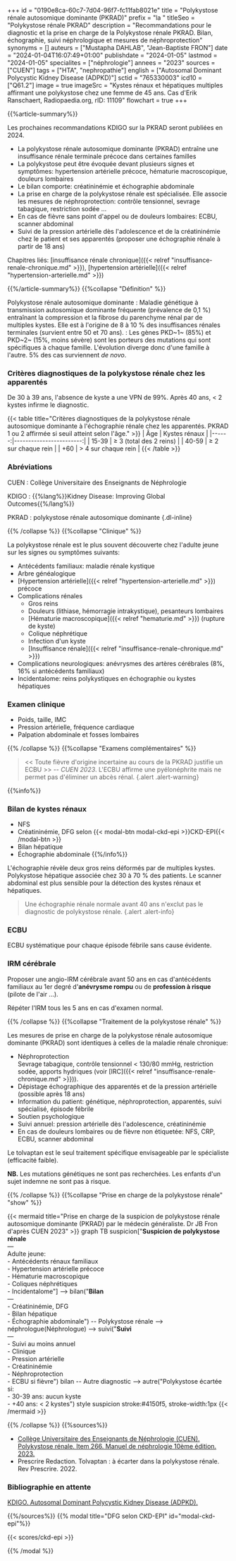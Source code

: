 +++
id = "0190e8ca-60c7-7d04-96f7-fc11fab8021e"
title = "Polykystose rénale autosomique dominante (PKRAD)"
prefix = "la "
titleSeo = "Polykystose rénale PKRAD"
description = "Recommandations pour le diagnostic et la prise en charge de la Polykystose rénale PKRAD. Bilan, échographie, suivi néphrologique et mesures de néphroprotection"
synonyms = []
auteurs = ["Mustapha DAHLAB", "Jean-Baptiste FRON"]
date = "2024-01-04T16:07:49+01:00"
publishdate = "2024-01-05"
lastmod = "2024-01-05"
specialites = ["néphrologie"]
annees = "2023"
sources = ["CUEN"]
tags = ["HTA", "nephropathie"]
english = ["Autosomal Dominant Polycystic Kidney Disease (ADPKD)"]
sctid = "765330003"
icd10 = ["Q61.2"]
image = true
imageSrc = "Kystes rénaux et hépatiques multiples affirmant une polykystose chez une femme de 45 ans. Cas d'Erik Ranschaert, Radiopaedia.org, rID: 11109"
flowchart = true
+++

{{%article-summary%}}

Les prochaines recommandations KDIGO sur la PKRAD seront publiées en 2024.

- La polykystose rénale autosomique dominante (PKRAD) entraîne une insuffisance rénale terminale précoce dans certaines familles
- La polykystose peut être évoquée devant plusieurs signes et symptômes: hypertension artérielle précoce, hématurie macroscopique, douleurs lombaires
- Le bilan comporte: créatininémie et échographie abdominale
- La prise en charge de la polykystose rénale est spécialisée. Elle associe les mesures de néphroprotection: contrôle tensionnel, sevrage tabagique, restriction sodée ...
- En cas de fièvre sans point d'appel ou de douleurs lombaires: ECBU, scanner abdominal
- Suivi de la pression artérielle dès l'adolescence et de la créatininémie chez le patient et ses apparentés (proposer une échographie rénale à partir de 18 ans)

Chapitres liés: [insuffisance rénale chronique]({{< relref "insuffisance-renale-chronique.md" >}}), [hypertension artérielle]({{< relref "hypertension-arterielle.md" >}})

{{%/article-summary%}}
{{%collapse "Définition" %}}

Polykystose rénale autosomique dominante
: Maladie génétique à transmission autosomique dominante fréquente (prévalence de 0,1 %) entraînant la compression et la fibrose du parenchyme rénal par de multiples kystes. Elle est à l'origine de 8 à 10 % des insuffisances rénales terminales (survient entre 50 et 70 ans).
: Les gènes PKD~1~ (85%) et PKD~2~ (15%, moins sévère) sont les porteurs des mutations qui sont spécifiques à chaque famille. L'évolution diverge donc d'une famille à l'autre. 5% des cas surviennent *de novo*.

### Critères diagnostiques de la polykystose rénale chez les apparentés

De 30 à 39 ans, l'absence de kyste a une VPN de 99%. Après 40 ans, < 2 kystes infirme le diagnostic.

{{< table title="Critères diagnostiques de la polykystose rénale autosomique dominante à l'échographie rénale chez les apparentés. PKRAD 1 ou 2 affirmée si seuil atteint selon l'âge." >}}
|   Âge |           Kystes rénaux |
|------:|------------------------:|
| 15-39 | ≥ 3 (total des 2 reins) |
| 40-59 |     ≥ 2 sur chaque rein |
|   +60 |     > 4 sur chaque rein |
{{< /table >}}

### Abréviations

CUEN
: Collège Universitaire des Enseignants de Néphrologie

KDIGO
: {{%lang%}}Kidney Disease: Improving Global Outcomes{{%/lang%}}

PKRAD
: polykystose rénale autosomique dominante
{.dl-inline}

{{% /collapse %}}
{{%collapse "Clinique" %}}

La polykystose rénale est le plus souvent découverte chez l'adulte jeune sur les signes ou symptômes suivants:

- Antécédents familiaux: maladie rénale kystique
- Arbre généalogique
- [Hypertension artérielle]({{< relref "hypertension-arterielle.md" >}}) précoce
- Complications rénales
  - Gros reins
  - Douleurs (lithiase, hémorragie intrakystique), pesanteurs lombaires
  - [Hématurie macroscopique]({{< relref "hematurie.md" >}}) (rupture de kyste)
  - Colique néphrétique
  - Infection d'un kyste
  - [Insuffisance rénale]({{< relref "insuffisance-renale-chronique.md" >}})
- Complications neurologiques: anévrysmes des artères cérébrales (8%, 16% si antécédents familiaux)
- Incidentalome: reins polykystiques en échographie ou kystes hépatiques

### Examen clinique

- Poids, taille, IMC
- Pression artérielle, fréquence cardiaque
- Palpation abdominale et fosses lombaires

{{% /collapse %}}
{{%collapse "Examens complémentaires" %}}

> << Toute fièvre d'origine incertaine au cours de la PKRAD justifie un ECBU >> -- *CUEN 2023*. L'ECBU affirme une pyélonéphrite mais ne permet pas d'éliminer un abcès rénal.
{.alert .alert-warning}

{{%info%}}

### Bilan de kystes rénaux

- NFS
- Créatininémie, DFG selon {{< modal-btn modal-ckd-epi >}}CKD-EPI{{< /modal-btn >}}
- Bilan hépatique
- Échographie abdominale
{{%/info%}}

L'échographie révèle deux gros reins déformés par de multiples kystes. Polykystose hépatique associée chez 30 à 70 % des patients. Le scanner abdominal est plus sensible pour la détection des kystes rénaux et hépatiques.

> Une échographie rénale normale avant 40 ans n'exclut pas le diagnostic de polykystose rénale.
{.alert .alert-info}

### ECBU

ECBU systématique pour chaque épisode fébrile sans cause évidente.

### IRM cérébrale

Proposer une angio-IRM cérébrale avant 50 ans en cas d'antécédents familiaux au 1er degré d'**anévrysme rompu** ou de **profession à risque** (pilote de l'air ...).

Répéter l'IRM tous les 5 ans en cas d'examen normal.

{{% /collapse %}}
{{%collapse "Traitement de la polykystose rénale" %}}

Les mesures de prise en charge de la polykystose rénale autosomique dominante (PKRAD) sont identiques à celles de la maladie rénale chronique:

- Néphroprotection  
  Sevrage tabagique, contrôle tensionnel < 130/80 mmHg, restriction sodée, apports hydriques (voir [IRC]({{< relref "insuffisance-renale-chronique.md" >}})).
- Dépistage échographique des apparentés et de la pression artérielle (possible après 18 ans)
- Information du patient: génétique, néphroprotection, apparentés, suivi spécialisé, épisode fébrile
- Soutien psychologique
- Suivi annuel: pression artérielle dès l'adolescence, créatininémie
- En cas de douleurs lombaires ou de fièvre non étiquetée: NFS, CRP, ECBU, scanner abdominal

Le tolvaptan est le seul traitement spécifique envisageable par le spécialiste (efficacité faible).

**NB.** Les mutations génétiques ne sont pas recherchées. Les enfants d'un sujet indemne ne sont pas à risque.

{{% /collapse %}}
{{%collapse "Prise en charge de la polykystose rénale" "show" %}}

{{< mermaid title="Prise en charge de la suspicion de polykystose rénale autosomique dominante (PKRAD) par le médecin généraliste. Dr JB Fron d'après CUEN 2023" >}}
graph TB
  suspicion["<b>Suspicion de polykystose rénale</b><br>—<br>Adulte jeune:<br>- Antécédents rénaux familiaux<br>- Hypertension artérielle précoce<br>- Hématurie macroscopique<br>- Coliques néphrétiques<br>- Incidentalome"] --> bilan("<b>Bilan</b><br>—<br>- Créatininémie, DFG<br>- Bilan hépatique<br>- Échographie abdominale") -- Polykystose rénale --> néphrologue(Néphrologue) --> suivi("<b>Suivi</b><br>—<br>- Suivi au moins annuel<br>- Clinique<br>- Pression artérielle<br>- Créatininémie<br>- Néphroprotection<br>- ECBU si fièvre")
    bilan -- Autre diagnostic --> autre("Polykystose écartée si:<br>- 30-39 ans: aucun kyste<br>- +40 ans: &lt; 2 kystes")
  style suspicion stroke:#4150f5, stroke-width:1px
{{< /mermaid >}}

{{% /collapse %}}
{{%sources%}}

- [Collège Universitaire des Enseignants de Néphrologie (CUEN). Polykystose rénale. Item 266. Manuel de néphrologie 10ème édition. 2023.](https://cuen.fr/manuel3/spip.php?article74)
- Prescrire Redaction. Tolvaptan : à écarter dans la polykystose rénale. Rev Prescrire. 2022.

### Bibliographie en attente

[KDIGO. Autosomal Dominant Polycystic Kidney Disease (ADPKD).](https://kdigo.org/guidelines/autosomal-dominant-polycystic-kidney-disease-adpkd/)

{{%/sources%}}
{{% modal title="DFG selon CKD-EPI" id="modal-ckd-epi"%}}

{{< scores/ckd-epi >}}

{{% /modal %}}
